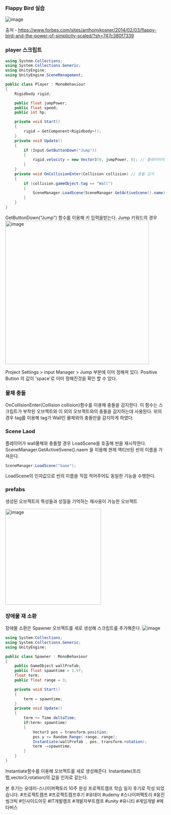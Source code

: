 ### Flappy Bird 실습
![image](https://github.com/iou-bohun/Udemy_Project_Camp/assets/56661597/0e0f001e-fa29-4634-849a-cffb867b4f16)

출처 - https://www.forbes.com/sites/anthonykosner/2014/02/03/flappy-bird-and-the-power-of-simplicity-scaled/?sh=747c380f7339

### player 스크립트
```c#
using System.Collections;
using System.Collections.Generic;
using UnityEngine;
using UnityEngine.SceneManagement;

public class Player : MonoBehaviour
{
    Rigidbody rigid;

    public float jumpPower;
    public float speed;
    public int hp;

    private void Start()
    {
        rigid = GetComponent<Rigidbody>();  
    }
    private void Update()
    {
        if (Input.GetButtonDown("Jump"))
        {
            rigid.velocity = new Vector3(0, jumpPower, 0); // 플레이어의 점프 
        }
    }
    private void OnCollisionEnter(Collision collision) // 충돌 감지
    {
        if (collision.gameObject.tag == "Wall")
        {
            SceneManager.LoadScene(SceneManager.GetActiveScene().name);
        }
    }
}
```

GetButtonDown("Jump") 함수를 이용해 키 입력을받는다. 
Jump 키워드의 경우   
<img width="450" alt="image" src="https://github.com/iou-bohun/Udemy_Project_Camp/assets/56661597/c9f14f0a-7f7e-41d1-8e7f-52694d61ec3c">

Project Settings > input Manager > Jump 부분에 이미 정해져 있다.
Positive Button 의 값이 'space'로 이미 정해진것을 확인 할 수 있다. 

### 물체 충돌  
OnCollisionEnter(Collision collision)함수를 이용해 충돌을 감지한다. 
이 함수는 스크립트가 부착된 오브젝트와 이 외의 오브젝트와의 충돌을 감지하는데 사용된다. 
위의 경우 tag를 이용해 tag가 Wall인 물체와의 충돌만을 감지하게 하였다. 

### Scene Laod  
플레이어가 wall물체와 충돌할 경우 LoadScene을 호출해 씬을 재시작한다. 
SceneManager.GetActiveSvene().naem 을 이용해 현제 액티브된 씬의 이름을 가져온다. 
```c#
SceneManager.LoadScene("Game");
```
LoadScene의 인자값으로 씬의 이름을 직접 적어주어도 동일한 기능을 수행한다. 

### prefabs
생성된 오브젝트의 특성들과 성질을 기억하는 재사용이 가능한 오브젝트  

<img width="300" alt="image" src="https://github.com/iou-bohun/Udemy_Project_Camp/assets/56661597/0157288b-e688-43bf-ba4e-dbe1980f2ec5">

### 장애물 재 소환

장애물 소환은 Spawner 오브젝트를 새로 생성해 스크립트를 추가해준다.
![image](https://github.com/iou-bohun/Udemy_Project_Camp/assets/56661597/a896d87f-26b0-43ca-b745-dba61afd2d56)

```c#
using System.Collections;
using System.Collections.Generic;
using UnityEngine;

public class Spawner : MonoBehaviour
{
    public GameObject wallPrefab;
    public float spawntime = 1.5f;
    float term;
    public float range = 3;

    private void Start()
    {
        term = spawntime;
    }
    private void Update()
    {
        term += Time.deltaTime;
        if(term> spawntime)
        {
            Vector3 pos = transform.position;
            pos.y += Random.Range(-range, range);
            Instantiate(wallPrefab , pos, transform.rotation);
            term -=spawntime;
        }
    }
}
```
Instantiate함수를 이용해 오브젝트를 새로 생성해준다. 
Instantiate(프리펩,vector3,rotation)의 값을 인자로 같는다. 



본 후기는 유데미-스나이퍼팩토리 10주 완성 프로젝트캠프 학습 일지 후기로 작성 되었습니다.
#프로젝트캠프 #프로젝트캠프후기 #유데미 #udemy #스나이퍼팩토리 #웅진씽크빅 #인사이드아웃 #IT개발캠프 #개발자부트캠프 #unity #유니티 #게임개발 #메타버스 
